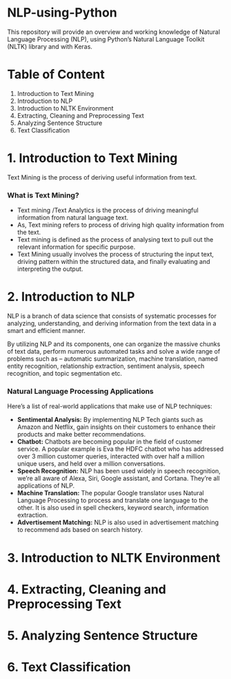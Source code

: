 # NLP-using-Python
This repository will provide an overview and working knowledge of Natural Language Processing (NLP), using Python’s Natural Language Toolkit (NLTK) library and with Keras.

# Table of Content
1. Introduction to Text Mining 
2. Introduction to NLP
3. Introduction to NLTK Environment
4. Extracting, Cleaning and Preprocessing Text
5. Analyzing Sentence Structure
6. Text Classification


# 1. Introduction to Text Mining 
Text Mining is the process of deriving useful information from text.

### What is Text Mining?
* Text mining /Text Analytics is the process of driving meaningful information from natural language text.
* As, Text mining refers to process of driving high quality information from the text.
* Text mining is defined as the process of analysing text to pull out the relevant information for specific purpose.
* Text Mining usually involves the process of structuring the input text, driving pattern within the structured data, and finally evaluating and interpreting the output.


# 2. Introduction to NLP
NLP is a branch of data science that consists of systematic processes for analyzing, understanding, and deriving information from the text data in a smart and efficient manner. 

By utilizing NLP and its components, one can organize the massive chunks of text data, perform numerous automated tasks and solve a wide range of problems such as – automatic summarization, machine translation, named entity recognition, relationship extraction, sentiment analysis, speech recognition, and topic segmentation etc.

### Natural Language Processing Applications
Here’s a list of real-world applications that make use of NLP techniques:
* **Sentimental Analysis:** By implementing NLP Tech giants such as Amazon and Netflix, gain insights on their customers to enhance their products and make better recommendations.
* **Chatbot:** Chatbots are becoming popular in the field of customer service. A popular example is Eva the HDFC chatbot who has addressed over 3 million customer queries, interacted with over half a million unique users, and held over a million conversations.
* **Speech Recognition:** NLP has been used widely in speech recognition, we’re all aware of Alexa, Siri, Google assistant, and Cortana. They’re all applications of NLP.
* **Machine Translation:** The popular Google translator uses Natural Language Processing to process and translate one language to the other. It is also used in spell checkers, keyword search, information extraction.
* **Advertisement Matching:** NLP is also used in advertisement matching to recommend ads based on search history.


# 3. Introduction to NLTK Environment


# 4. Extracting, Cleaning and Preprocessing Text


# 5. Analyzing Sentence Structure


# 6. Text Classification
